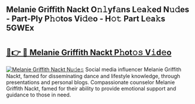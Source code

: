 ## Melanie Griffith Nackt O𝚗𝚕yf𝚊ns L𝚎a𝚔ed N𝚞𝚍es - Part-PIy P𝚑𝚘tos Vi𝚍𝚎o - H𝚘𝚝 Part L𝚎a𝚔s 5GWEx

# <h2><a href="http://kfdwhu.oniu.top/?m=Melanie+Griffith+Nackt">🔗👉 🔴 Melanie Griffith Nackt P𝚑ot𝚘𝚜 V𝚒d𝚎o</a></h2>

[![Melanie Griffith Nackt Nu𝚍e𝚜](https://i.imgur.com/0qMVB7G.gif)](http://kfdwhu.oniu.top/?m=Melanie+Griffith+Nackt)
Social media influencer Melanie Griffith Nackt, famed for disseminating dance and lifestyle knowledge, through presentations and personal blogs. Compassionate counselor Melanie Griffith Nackt, famed for their ability to provide emotional support and guidance to those in need.  
